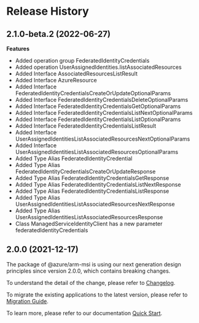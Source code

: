 # Release History
    
## 2.1.0-beta.2 (2022-06-27)
    
**Features**

  - Added operation group FederatedIdentityCredentials
  - Added operation UserAssignedIdentities.listAssociatedResources
  - Added Interface AssociatedResourcesListResult
  - Added Interface AzureResource
  - Added Interface FederatedIdentityCredentialsCreateOrUpdateOptionalParams
  - Added Interface FederatedIdentityCredentialsDeleteOptionalParams
  - Added Interface FederatedIdentityCredentialsGetOptionalParams
  - Added Interface FederatedIdentityCredentialsListNextOptionalParams
  - Added Interface FederatedIdentityCredentialsListOptionalParams
  - Added Interface FederatedIdentityCredentialsListResult
  - Added Interface UserAssignedIdentitiesListAssociatedResourcesNextOptionalParams
  - Added Interface UserAssignedIdentitiesListAssociatedResourcesOptionalParams
  - Added Type Alias FederatedIdentityCredential
  - Added Type Alias FederatedIdentityCredentialsCreateOrUpdateResponse
  - Added Type Alias FederatedIdentityCredentialsGetResponse
  - Added Type Alias FederatedIdentityCredentialsListNextResponse
  - Added Type Alias FederatedIdentityCredentialsListResponse
  - Added Type Alias UserAssignedIdentitiesListAssociatedResourcesNextResponse
  - Added Type Alias UserAssignedIdentitiesListAssociatedResourcesResponse
  - Class ManagedServiceIdentityClient has a new parameter federatedIdentityCredentials
    
    
## 2.0.0 (2021-12-17)

The package of @azure/arm-msi is using our next generation design principles since version 2.0.0, which contains breaking changes.

To understand the detail of the change, please refer to [Changelog](https://aka.ms/js-track2-changelog).

To migrate the existing applications to the latest version, please refer to [Migration Guide](https://aka.ms/js-track2-migration-guide).

To learn more, please refer to our documentation [Quick Start](https://aka.ms/js-track2-quickstart).
